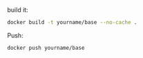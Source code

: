 build it:

```sh
docker build -t yourname/base --no-cache .
```

Push:

```sh
docker push yourname/base
```
